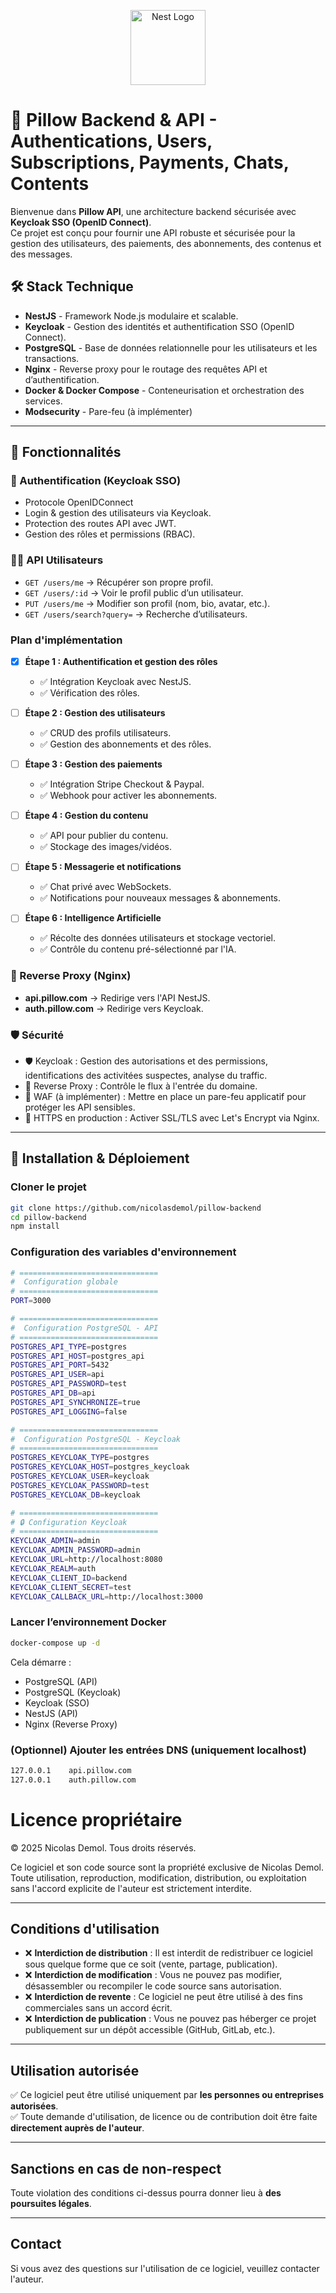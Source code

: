 <p align="center">
  <a href="http://nestjs.com/" target="blank"><img src="https://nestjs.com/img/logo-small.svg" width="120" alt="Nest Logo" /></a>
</p>

# 🚀 Pillow Backend & API - Authentications, Users, Subscriptions, Payments, Chats, Contents

Bienvenue dans **Pillow API**, une architecture backend sécurisée avec **Keycloak SSO (OpenID Connect)**.  
Ce projet est conçu pour fournir une API robuste et sécurisée pour la gestion des utilisateurs, des paiements, des abonnements, des contenus et des messages.

## 🛠️ Stack Technique

- **NestJS** - Framework Node.js modulaire et scalable.
- **Keycloak** - Gestion des identités et authentification SSO (OpenID Connect).
- **PostgreSQL** - Base de données relationnelle pour les utilisateurs et les transactions.
- **Nginx** - Reverse proxy pour le routage des requêtes API et d’authentification.
- **Docker & Docker Compose** - Conteneurisation et orchestration des services.
- **Modsecurity** - Pare-feu (à implémenter)

---

## 📌 Fonctionnalités

### 🔐 Authentification (Keycloak SSO)

- Protocole OpenIDConnect
- Login & gestion des utilisateurs via Keycloak.
- Protection des routes API avec JWT.
- Gestion des rôles et permissions (RBAC).

### 🧑‍💻 API Utilisateurs

- `GET /users/me` → Récupérer son propre profil.
- `GET /users/:id` → Voir le profil public d’un utilisateur.
- `PUT /users/me` → Modifier son profil (nom, bio, avatar, etc.).
- `GET /users/search?query=` → Recherche d’utilisateurs.

### Plan d'implémentation

- [x] **Étape 1 : Authentification et gestion des rôles**

  - ✅ Intégration Keycloak avec NestJS.
  - ✅ Vérification des rôles.

- [ ] **Étape 2 : Gestion des utilisateurs**

  - ✅ CRUD des profils utilisateurs.
  - ✅ Gestion des abonnements et des rôles.

- [ ] **Étape 3 : Gestion des paiements**

  - ✅ Intégration Stripe Checkout & Paypal.
  - ✅ Webhook pour activer les abonnements.

- [ ] **Étape 4 : Gestion du contenu**

  - ✅ API pour publier du contenu.
  - ✅ Stockage des images/vidéos.

- [ ] **Étape 5 : Messagerie et notifications**

  - ✅ Chat privé avec WebSockets.
  - ✅ Notifications pour nouveaux messages & abonnements.

- [ ] **Étape 6 : Intelligence Artificielle**
  - ✅ Récolte des données utilisateurs et stockage vectoriel.
  - ✅ Contrôle du contenu pré-sélectionné par l'IA.

### 🔄 Reverse Proxy (Nginx)

- **api.pillow.com** → Redirige vers l'API NestJS.
- **auth.pillow.com** → Redirige vers Keycloak.

### 🛡️ Sécurité

- 🛡️ Keycloak : Gestion des autorisations et des permissions, identifications des activitées suspectes, analyse du traffic.
- 🔄 Reverse Proxy : Contrôle le flux à l'entrée du domaine.
- 🔐 WAF (à implémenter) : Mettre en place un pare-feu applicatif pour protéger les API sensibles.
- 🛑 HTTPS en production : Activer SSL/TLS avec Let's Encrypt via Nginx.

---

## 🚀 Installation & Déploiement

### Cloner le projet

```sh
git clone https://github.com/nicolasdemol/pillow-backend
cd pillow-backend
npm install
```

### Configuration des variables d'environnement

```sh
# ===============================
#  Configuration globale
# ===============================
PORT=3000

# ===============================
#  Configuration PostgreSQL - API
# ===============================
POSTGRES_API_TYPE=postgres
POSTGRES_API_HOST=postgres_api
POSTGRES_API_PORT=5432
POSTGRES_API_USER=api
POSTGRES_API_PASSWORD=test
POSTGRES_API_DB=api
POSTGRES_API_SYNCHRONIZE=true
POSTGRES_API_LOGGING=false

# ===============================
#  Configuration PostgreSQL - Keycloak
# ===============================
POSTGRES_KEYCLOAK_TYPE=postgres
POSTGRES_KEYCLOAK_HOST=postgres_keycloak
POSTGRES_KEYCLOAK_USER=keycloak
POSTGRES_KEYCLOAK_PASSWORD=test
POSTGRES_KEYCLOAK_DB=keycloak

# ===============================
# 🔒 Configuration Keycloak
# ===============================
KEYCLOAK_ADMIN=admin
KEYCLOAK_ADMIN_PASSWORD=admin
KEYCLOAK_URL=http://localhost:8080
KEYCLOAK_REALM=auth
KEYCLOAK_CLIENT_ID=backend
KEYCLOAK_CLIENT_SECRET=test
KEYCLOAK_CALLBACK_URL=http://localhost:3000
```

### Lancer l’environnement Docker

```sh
docker-compose up -d
```

Cela démarre :

- PostgreSQL (API)
- PostgreSQL (Keycloak)
- Keycloak (SSO)
- NestJS (API)
- Nginx (Reverse Proxy)

### (Optionnel) Ajouter les entrées DNS (uniquement localhost)

```sh
127.0.0.1    api.pillow.com
127.0.0.1    auth.pillow.com
```

# Licence propriétaire

© 2025 Nicolas Demol. Tous droits réservés.

Ce logiciel et son code source sont la propriété exclusive de Nicolas Demol.  
Toute utilisation, reproduction, modification, distribution, ou exploitation sans l'accord explicite de l'auteur est strictement interdite.

---

## **Conditions d'utilisation**
- ❌ **Interdiction de distribution** : Il est interdit de redistribuer ce logiciel sous quelque forme que ce soit (vente, partage, publication).
- ❌ **Interdiction de modification** : Vous ne pouvez pas modifier, désassembler ou recompiler le code source sans autorisation.
- ❌ **Interdiction de revente** : Ce logiciel ne peut être utilisé à des fins commerciales sans un accord écrit.
- ❌ **Interdiction de publication** : Vous ne pouvez pas héberger ce projet publiquement sur un dépôt accessible (GitHub, GitLab, etc.).

---

## **Utilisation autorisée**
✅ Ce logiciel peut être utilisé uniquement par **les personnes ou entreprises autorisées**.  
✅ Toute demande d'utilisation, de licence ou de contribution doit être faite **directement auprès de l'auteur**.

---

## **Sanctions en cas de non-respect**
Toute violation des conditions ci-dessus pourra donner lieu à **des poursuites légales**.

---

## **Contact**
Si vous avez des questions sur l'utilisation de ce logiciel, veuillez contacter l'auteur.
